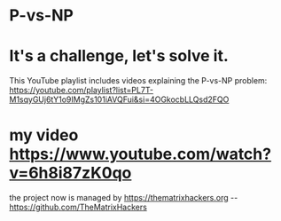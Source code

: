 # P-vs-NP
# It's a challenge, let's solve it.
This YouTube playlist includes videos explaining the P-vs-NP problem: https://youtube.com/playlist?list=PL7T-M1sqyGUj6tY1o9IMgZs101iAVQFui&si=4OGkocbLLQsd2FQO
# my video  https://www.youtube.com/watch?v=6h8i87zK0qo
the project now is managed by https://thematrixhackers.org -- https://github.com/TheMatrixHackers

